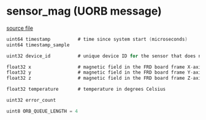 # sensor_mag (UORB message)



[source file](https://github.com/PX4/PX4-Autopilot/blob/main/msg/sensor_mag.msg)

```c
uint64 timestamp          # time since system start (microseconds)
uint64 timestamp_sample

uint32 device_id          # unique device ID for the sensor that does not change between power cycles

float32 x                 # magnetic field in the FRD board frame X-axis in Gauss
float32 y                 # magnetic field in the FRD board frame Y-axis in Gauss
float32 z                 # magnetic field in the FRD board frame Z-axis in Gauss

float32 temperature       # temperature in degrees Celsius

uint32 error_count

uint8 ORB_QUEUE_LENGTH = 4

```
